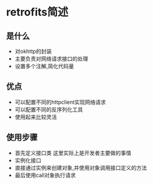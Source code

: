 # retrofits简述
## 是什么
* 对okhttp的封装
* 主要负责对网络请求接口的处理
* 设置多个注解,简化代码量

## 优点
* 可以配置不同的httpclient实现网络请求
* 可以配置不同的反序列化工具
* 使用起来比较灵活

## 使用步骤
* 首先定义接口类 这里实际上是开发者主要做的事情
* 实例化接口
* 直接通过实例来创建对象,并使用对象调用接口定义的方法
* 最后使用call对象执行请求

